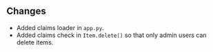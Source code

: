 ## Changes

* Added claims loader in `app.py`.
* Added claims check in `Item.delete()` so that only admin users can delete items.